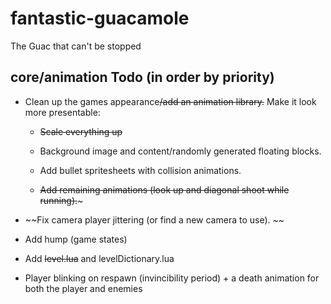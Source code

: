 # fantastic-guacamole

The Guac that can't be stopped

core/animation Todo (in order by priority)
-------
- Clean up the games appearance~~/add an animation library.~~ Make it look more presentable:

  - ~~Scale everything up~~

  - Background image and content/randomly generated floating blocks.

  - Add bullet spritesheets with collision animations.

  - ~~Add remaining animations (look up and diagonal shoot while running).~~~

- ~~Fix camera player jittering (or find a new camera to use). ~~

- Add hump (game states)

- Add ~~level.lua~~ and levelDictionary.lua

- Player blinking on respawn (invincibility period) + a death animation for both the player and enemies
